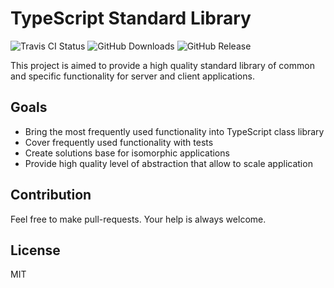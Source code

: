 # TypeScript Standard Library

![Travis CI Status](https://travis-ci.org/typescript-standard-library/Core.svg?branch=master)
![GitHub Downloads](https://img.shields.io/github/downloads/typescript-standard-library/Core/latest/total.svg)
![GitHub Release](https://img.shields.io/github/release/typescript-standard-library/Core.svg)

This project is aimed to provide a high quality standard library of common and specific functionality for 
server and client applications.


## Goals

- Bring the most frequently used functionality into TypeScript class library
- Cover frequently used functionality with tests
- Create solutions base for isomorphic applications
- Provide high quality level of abstraction that allow to scale application


## Contribution

Feel free to make pull-requests. Your help is always welcome.


## License

MIT